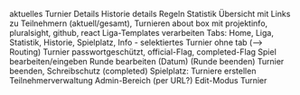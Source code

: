 aktuelles Turnier Details
Historie details
Regeln
Statistik Übersicht mit Links zu Teilnehmern (aktuell/gesamt), Turnieren
about box mit projektinfo, pluralsight, github, react
Liga-Templates verarbeiten
Tabs: Home, Liga, Statistik, Historie, Spielplatz, Info - selektiertes Turnier ohne tab (--> Routing) 
Turnier passwortgeschützt, official-Flag, completed-Flag
Spiel bearbeiten/eingeben
Runde bearbeiten (Datum)
(Runde beenden)
Turnier beenden, Schreibschutz (completed)
Spielplatz: Turniere erstellen
Teilnehmerverwaltung
Admin-Bereich (per URL?)
Edit-Modus Turnier